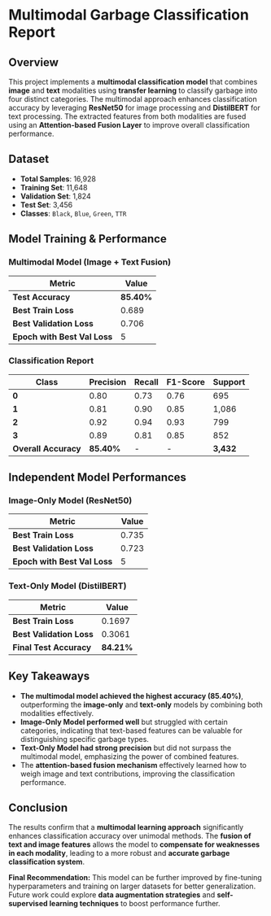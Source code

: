 # Multimodal Garbage Classification Report

## Overview
This project implements a **multimodal classification model** that combines **image** and **text** modalities using **transfer learning** to classify garbage into four distinct categories. The multimodal approach enhances classification accuracy by leveraging **ResNet50** for image processing and **DistilBERT** for text processing. The extracted features from both modalities are fused using an **Attention-based Fusion Layer** to improve overall classification performance.

## Dataset
- **Total Samples**: 16,928
- **Training Set**: 11,648
- **Validation Set**: 1,824
- **Test Set**: 3,456
- **Classes**: `Black`, `Blue`, `Green`, `TTR`

## Model Training & Performance
###  Multimodal Model (Image + Text Fusion)

| Metric  | Value | 
|---------|-------|
| **Test Accuracy** | **85.40%** | 
| **Best Train Loss** | 0.689 | 
| **Best Validation Loss** | 0.706 | 
| **Epoch with Best Val Loss** | 5 |

### Classification Report

| Class | Precision | Recall | F1-Score | Support |
|-------|-----------|--------|----------|---------|
| **0** | 0.80 | 0.73 | 0.76 | 695 |
| **1** | 0.81 | 0.90 | 0.85 | 1,086 |
| **2** | 0.92 | 0.94 | 0.93 | 799 |
| **3** | 0.89 | 0.81 | 0.85 | 852 |
| **Overall Accuracy** | **85.40%** | - | - | **3,432** |

## Independent Model Performances

### Image-Only Model (ResNet50)

| Metric  | Value |
|---------|-------|
| **Best Train Loss** | 0.735 |
| **Best Validation Loss** | 0.723 |
| **Epoch with Best Val Loss** | 5 |

###  Text-Only Model (DistilBERT)

| Metric  | Value |
|---------|-------|
| **Best Train Loss** | 0.1697 |
| **Best Validation Loss** | 0.3061 |
| **Final Test Accuracy** | **84.21%** |

## Key Takeaways
- **The multimodal model achieved the highest accuracy (85.40%)**, outperforming the **image-only** and **text-only** models by combining both modalities effectively.
- **Image-Only Model performed well** but struggled with certain categories, indicating that text-based features can be valuable for distinguishing specific garbage types.
- **Text-Only Model had strong precision** but did not surpass the multimodal model, emphasizing the power of combined features.
- The **attention-based fusion mechanism** effectively learned how to weigh image and text contributions, improving the classification performance.

## Conclusion
The results confirm that a **multimodal learning approach** significantly enhances classification accuracy over unimodal methods. The **fusion of text and image features** allows the model to **compensate for weaknesses in each modality**, leading to a more robust and **accurate garbage classification system**.

**Final Recommendation:** This model can be further improved by fine-tuning hyperparameters and training on larger datasets for better generalization. Future work could explore **data augmentation strategies** and **self-supervised learning techniques** to boost performance further.
